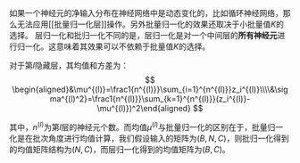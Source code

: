 如果一个神经元的净输入分布在神经网络中是动态变化的，比如循环神经网络，那么无法应用[[批量归一化层]]操作。另外批量归一化的效果还取决于小批量值$K$的选择。
层归一化和批归一化不同的是，层归一化是对一个中间层的**所有神经元**进行归一化。这意味着其效果可以不依赖于批量值$K$的选择。

对于第$l$隐藏层，其均值和方差为：
$$
\begin{aligned}&\mu^{(l)}=\frac1{n^{(l)}}\sum_{i=1}^{n^{(l)}}z_i^{(l)}\\\\&\sigma^{(l)^2}=\frac1{n^{(l)}}\sum_{k=1}^{n^{(l)}}(z_i^{(l)}-\mu^{(l)})^2\end{aligned}
$$

其中，$n^{(l)}$为第$l$层的神经元个数。而均值$\mu^{(l)}$与批量归一化的区别在于，批量归一化是在批次角度进行均值计算，我们假设输入的矩阵为$(B,N,C)$，则批归一化得到的均值矩阵结构为$(N,C)$，而层归一化得到的均值矩阵为$(B,C)$。

